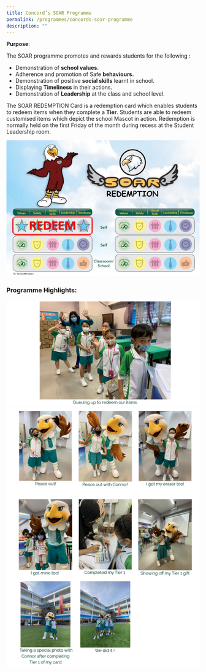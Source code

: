 ```yaml
---
title: Concord’s SOAR Programme
permalink: /programmes/concords-soar-programme
description: ""
---
```

**Purpose**:

The SOAR programme promotes and rewards students for the following :  

*   Demonstration of **school values.**
*   Adherence and promotion of Safe **behaviours.**
*   Demonstration of positive **social skills** learnt in school.
*   Displaying **Timeliness** in their actions.
*   Demonstration of **Leadership** at the class and school level.

The SOAR REDEMPTION Card is a redemption card which enables students to redeem items when they complete a **Tier**. Students are able to redeem customised items which depict the school Mascot in action. Redemption is normally held on the first Friday of the month during recess at the Student Leadership room.

![](/images/SOAR.jpeg)

### Programme Highlights:

![](/images/soar1.png)
![](/images/soar2.png)
![](/images/soar3.png)
![](/images/soar4.png)
